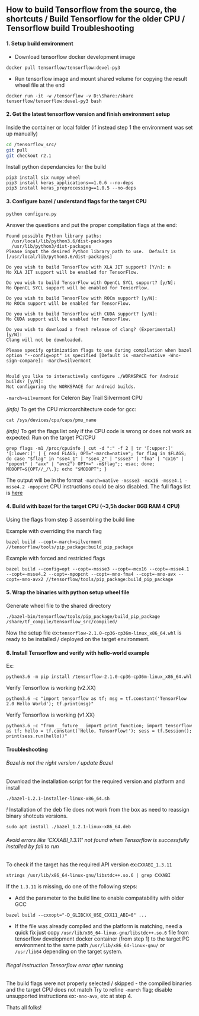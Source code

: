 ## How to build Tensorflow from the source, the shortcuts / Build Tensorflow for the older CPU / Tensorflow build Troubleshooting

#### 1. Setup build environment

- Download tensorflow docker development image

```shell
docker pull tensorflow/tensorflow:devel-py3
```

- Run tensorflow image and mount shared volume for copying the result wheel file at the end

```shell
docker run -it -w /tensorflow -v D:\Share:/share tensorflow/tensorflow:devel-py3 bash
```

#### 2. Get the latest tensorflow version and finish environment setup
Inside the container or local folder (if instead step 1 the environment was set up manually)

```bash
cd /tensorflow_src/
git pull
git checkout r2.1
```

Install python dependancies for the build

```shell
pip3 install six numpy wheel
pip3 install keras_applications==1.0.6 --no-deps
pip3 install keras_preprocessing==1.0.5 --no-deps
```

#### 3. Configure bazel / understand flags for the target CPU

```shell
python configure.py
```

Answer the questions and put the proper compilation flags at the end:
```
Found possible Python library paths:
  /usr/local/lib/python3.6/dist-packages
  /usr/lib/python3/dist-packages
Please input the desired Python library path to use.  Default is [/usr/local/lib/python3.6/dist-packages]

Do you wish to build TensorFlow with XLA JIT support? [Y/n]: n
No XLA JIT support will be enabled for TensorFlow.

Do you wish to build TensorFlow with OpenCL SYCL support? [y/N]:
No OpenCL SYCL support will be enabled for TensorFlow.

Do you wish to build TensorFlow with ROCm support? [y/N]:
No ROCm support will be enabled for TensorFlow.

Do you wish to build TensorFlow with CUDA support? [y/N]:
No CUDA support will be enabled for TensorFlow.

Do you wish to download a fresh release of clang? (Experimental) [y/N]:
Clang will not be downloaded.

Please specify optimization flags to use during compilation when bazel option "--config=opt" is specified [Default is -march=native -Wno-sign-compare]: -march=silvermont


Would you like to interactively configure ./WORKSPACE for Android builds? [y/N]:
Not configuring the WORKSPACE for Android builds.
```
`-march=silvermont` for Celeron Bay Trail Silvermont CPU

*(info)* To get the CPU microarchitecture code for gcc:
```shell
cat /sys/devices/cpu/caps/pmu_name
```

*(info)* To get the flags list only if the CPU code is wrong or does not work as expected:
Run on the target PC/CPU
```
grep flags -m1 /proc/cpuinfo | cut -d ":" -f 2 | tr '[:upper:]' '[:lower:]' | { read FLAGS; OPT="-march=native"; for flag in $FLAGS; do case "$flag" in "sse4_1" | "sse4_2" | "ssse3" | "fma" | "cx16" | "popcnt" | "avx" | "avx2") OPT+=" -m$flag";; esac; done; MODOPT=${OPT//_/\.}; echo "$MODOPT"; }
```
The output will be in the format `-march=native -mssse3 -mcx16 -msse4.1 -msse4.2 -mpopcnt`
CPU instructions could be also disabled.
The full flags list is [here](https://gcc.gnu.org/onlinedocs/gcc-4.5.3/gcc/i386-and-x86_002d64-Options.html)

#### 4. Build with bazel for the target CPU (~3,5h docker 8GB RAM 4 CPU)
Using the flags from step 3 assembling the build line

Example with overriding the march flag
```shell
bazel build --copt=-march=silvermont //tensorflow/tools/pip_package:build_pip_package
```

Example with forced and restricted flags
```shell
bazel build --config=opt --copt=-mssse3 --copt=-mcx16 --copt=-msse4.1 --copt=-msse4.2 --copt=-mpopcnt --copt=-mno-fma4 --copt=-mno-avx --copt=-mno-avx2 //tensorflow/tools/pip_package:build_pip_package
```

#### 5. Wrap the binaries with python setup wheel file

Generate wheel file to the shared directory
```
./bazel-bin/tensorflow/tools/pip_package/build_pip_package /share/tf_compile/tensorflow_src/compiled/
```

Now the setup file ex:`tensorflow-2.1.0-cp36-cp36m-linux_x86_64.whl` is ready to be installed / deployed on the target environment.


#### 6. Install Tensorflow and verify with hello-world example

Ex:
```
python3.6 -m pip install /tensorflow-2.1.0-cp36-cp36m-linux_x86_64.whl
```

Verify Tensorflow is working (v2.XX)
```
python3.6 -c "import tensorflow as tf; msg = tf.constant('TensorFlow 2.0 Hello World'); tf.print(msg)"
```

Verify Tensorflow is working (v1.XX)
```
python3.6 -c "from __future__ import print_function; import tensorflow as tf; hello = tf.constant('Hello, TensorFlow!'); sess = tf.Session(); print(sess.run(hello))"
```


#### Troubleshooting
###### Bazel is not the right version / update Bazel

Download the installation script for the required version and platform and install
```
./bazel-1.2.1-installer-linux-x86_64.sh
```

*!* Installation of the deb file does not work from the box as need to reassign binary shotcuts versions.
```
sudo apt install ./bazel_1.2.1-linux-x86_64.deb
```

###### Avoid errors like 'CXXABI_1.3.11' not found when Tensorflow is successfully installed by fail to run

To check if the target has the required API version ex:`CXXABI_1.3.11`
```
strings /usr/lib/x86_64-linux-gnu/libstdc++.so.6 | grep CXXABI
```
If the `1.3.11` is missing, do one of the following steps:

- Add the parameter to the build line to enable compatability with older GCC
```
bazel build --cxxopt="-D_GLIBCXX_USE_CXX11_ABI=0" ...
```

- If the file was already compiled and the platform is matching, need a quick fix just copy `/usr/lib/x86_64-linux-gnu/libstdc++.so.6` file from tensorflow development docker container (from step 1) to the target PC environment to the same path `/usr/lib/x86_64-linux-gnu/` or `/usr/lib64` depending on the target system.


###### Illegal instruction Tensorflow error after running
The build flags were not properly selected / skipped - the compiled binaries and the target CPU does not match
Try to refine `-march` flag; disable unsupported instructions ex:`-mno-avx`, etc at step 4.


Thats all folks!
